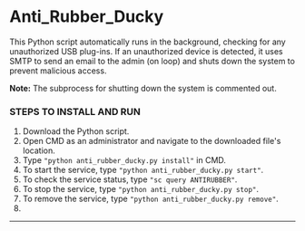 # Anti_Rubber_Ducky

This Python script automatically runs in the background, checking for any unauthorized USB plug-ins. 
If an unauthorized device is detected, it uses SMTP to send an email to the admin (on loop) and shuts down the system to prevent malicious access.  

**Note:** The subprocess for shutting down the system is commented out.  

### STEPS TO INSTALL AND RUN  
1. Download the Python script.  
2. Open CMD as an administrator and navigate to the downloaded file's location.  
3. Type `"python anti_rubber_ducky.py install"` in CMD.  
4. To start the service, type `"python anti_rubber_ducky.py start"`.  
5. To check the service status, type `"sc query ANTIRUBBER"`.  
6. To stop the service, type `"python anti_rubber_ducky.py stop"`.  
7. To remove the service, type `"python anti_rubber_ducky.py remove"`.
8. 
---
